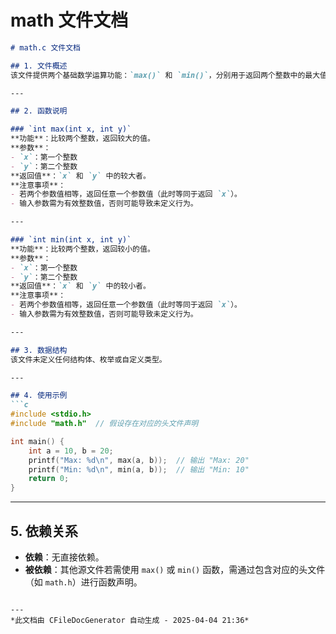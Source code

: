 # math 文件文档

```markdown
# math.c 文件文档

## 1. 文件概述  
该文件提供两个基础数学运算功能：`max()` 和 `min()`，分别用于返回两个整数中的最大值和最小值。两个函数均为轻量级实现，无状态依赖，适用于需要快速比较整数的场景。

---

## 2. 函数说明  

### `int max(int x, int y)`  
**功能**：比较两个整数，返回较大的值。  
**参数**：  
- `x`：第一个整数  
- `y`：第二个整数  
**返回值**：`x` 和 `y` 中的较大者。  
**注意事项**：  
- 若两个参数值相等，返回任意一个参数值（此时等同于返回 `x`）。  
- 输入参数需为有效整数值，否则可能导致未定义行为。  

---

### `int min(int x, int y)`  
**功能**：比较两个整数，返回较小的值。  
**参数**：  
- `x`：第一个整数  
- `y`：第二个整数  
**返回值**：`x` 和 `y` 中的较小者。  
**注意事项**：  
- 若两个参数值相等，返回任意一个参数值（此时等同于返回 `x`）。  
- 输入参数需为有效整数值，否则可能导致未定义行为。  

---

## 3. 数据结构  
该文件未定义任何结构体、枚举或自定义类型。

---

## 4. 使用示例  
```c
#include <stdio.h>
#include "math.h"  // 假设存在对应的头文件声明

int main() {
    int a = 10, b = 20;
    printf("Max: %d\n", max(a, b));  // 输出 "Max: 20"
    printf("Min: %d\n", min(a, b));  // 输出 "Min: 10"
    return 0;
}
```

---

## 5. 依赖关系  
- **依赖**：无直接依赖。  
- **被依赖**：其他源文件若需使用 `max()` 或 `min()` 函数，需通过包含对应的头文件（如 `math.h`）进行函数声明。  
```

---
*此文档由 CFileDocGenerator 自动生成 - 2025-04-04 21:36*